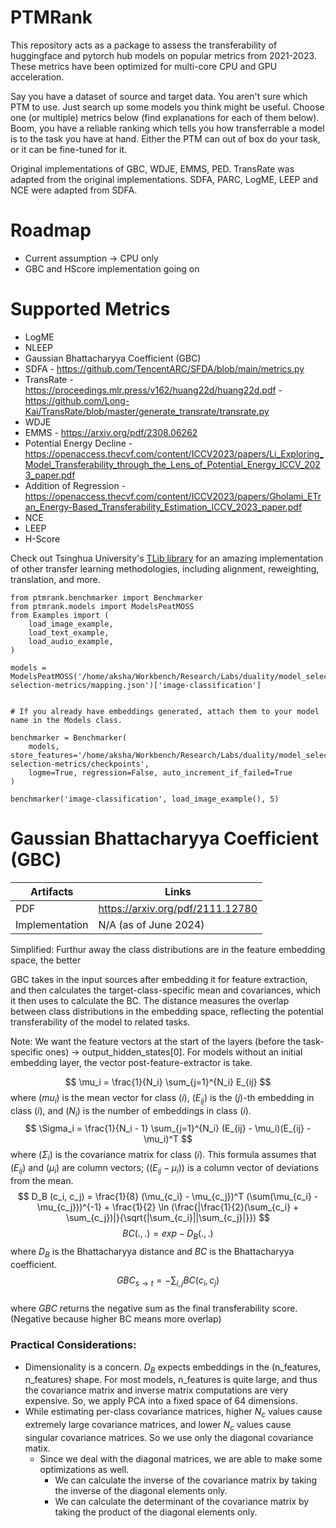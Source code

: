 # PTMRank 
This repository acts as a package to assess the transferability of huggingface and pytorch hub models on popular metrics from 2021-2023. These metrics have been optimized for multi-core CPU and GPU acceleration. 

Say you have a dataset of source and target data. You aren't sure which PTM to use. Just search up some models you think might be useful. Choose one (or multiple) metrics below (find explanations for each of them below). Boom, you have a reliable ranking which tells you how transferrable a model is to the task you have at hand. Either the PTM can out of box do your task, or it can be fine-tuned for it.  

Original implementations of GBC, WDJE, EMMS, PED. TransRate was adapted from the original implementations. SDFA, PARC, LogME, LEEP and NCE were adapted from SDFA. 

# Roadmap 
- Current assumption -> CPU only 
- GBC and HScore implementation going on  


# Supported Metrics 

- LogME 
- NLEEP 
- Gaussian Bhattacharyya Coefficient (GBC)
- SDFA - https://github.com/TencentARC/SFDA/blob/main/metrics.py
- TransRate - https://proceedings.mlr.press/v162/huang22d/huang22d.pdf - https://github.com/Long-Kai/TransRate/blob/master/generate_transrate/transrate.py
- WDJE
- EMMS - https://arxiv.org/pdf/2308.06262
- Potential Energy Decline - https://openaccess.thecvf.com/content/ICCV2023/papers/Li_Exploring_Model_Transferability_through_the_Lens_of_Potential_Energy_ICCV_2023_paper.pdf
- Addition of Regression - https://openaccess.thecvf.com/content/ICCV2023/papers/Gholami_ETran_Energy-Based_Transferability_Estimation_ICCV_2023_paper.pdf
- NCE 
- LEEP  
- H-Score 

Check out Tsinghua University's [TLib library](https://github.com/thuml/Transfer-Learning-Library) for an amazing implementation of other transfer learning methodologies, including alignment, reweighting, translation, and more.

```
from ptmrank.benchmarker import Benchmarker
from ptmrank.models import ModelsPeatMOSS
from Examples import (
    load_image_example,
    load_text_example,
    load_audio_example,
)

models = ModelsPeatMOSS('/home/aksha/Workbench/Research/Labs/duality/model_selection/metrics/model-selection-metrics/mapping.json')['image-classification']


# If you already have embeddings generated, attach them to your model name in the Models class.

benchmarker = Benchmarker(
    models, store_features='/home/aksha/Workbench/Research/Labs/duality/model_selection/metrics/model-selection-metrics/checkpoints', 
    logme=True, regression=False, auto_increment_if_failed=True
)

benchmarker('image-classification', load_image_example(), 5)
```


# Gaussian Bhattacharyya Coefficient (GBC)


| Artifacts | Links | 
| ----------| -----| 
| PDF | https://arxiv.org/pdf/2111.12780 | 
| Implementation | N/A (as of June 2024) | 


Simplified: Furthur away the class distributions are in the feature embedding space, the better 

GBC takes in the input sources after embedding it for feature extraction, and then calculates the target-class-specific mean and covariances, which it then uses to calculate the BC. The distance measures the overlap between class distributions in the embedding space, reflecting the potential transferability of the model to related tasks.

Note: We want the feature vectors at the start of the layers (before the task-specific ones) -> output_hidden_states[0]. For models without an initial embedding layer, the vector post-feature-extractor is take. 


  $$ 
  \mu_i = \frac{1}{N_i} \sum_{j=1}^{N_i} E_{ij}
  $$
  where $( mu_i )$ is the mean vector for class $( i )$, $( E_{ij} )$ is the $( j )$-th embedding in class $( i )$, and $( N_i )$ is the number of embeddings in class $( i )$.
  $$ 
  \Sigma_i = \frac{1}{N_i - 1} \sum_{j=1}^{N_i} (E_{ij} - \mu_i)(E_{ij} - \mu_i)^T
  $$ 
  where $( \Sigma_i )$ is the covariance matrix for class $( i )$. This formula assumes that $( E_{ij} )$ and $( \mu_i )$ are column vectors; $( (E_{ij} - \mu_i))$ is a column vector of deviations from the mean.
  $$ 
  D_B (c_i, c_j) = \frac{1}{8} (\mu_{c_i} - \mu_{c_j})^T (\sum(\mu_{c_i} - \mu_{c_j}))^{-1} + \frac{1}{2} \ln (\frac{|\frac{1}{2}(\sum_{c_i} + \sum_{c_j})|}{\sqrt{|\sum_{c_i}||\sum_{c_j}|}})
  $$ 
  $$
  BC(.,.) = exp - D_B(.,.)
  $$
  where $D_B$ is the Bhattacharyya distance and $BC$ is the Bhattacharyya coefficient. 
  $$ 
  GBC_{s \rightarrow t} = - \sum_{i, j} BC(c_i, c_j)
  $$  
  where $GBC$ returns the negative sum as the final transferability score. (Negative because higher BC means more overlap)

### Practical Considerations: 

- Dimensionality is a concern. $D_B$ expects embeddings in the (n_features, n_features) shape. For most models, n_features is quite large, and thus the covariance matrix and inverse matrix computations are very expensive. So, we apply PCA into a fixed space of 64 dimensions. 
- While estimating per-class covariance matrices, higher $N_c$ values cause extremely large covariance matrices, and lower $N_c$ values cause singular covariance matrices. So we use only the diagonal covariance matix.
  - Since we deal with the diagonal matrices, we are able to make some optimizations as well. 
    - We can calculate the inverse of the covariance matrix by taking the inverse of the diagonal elements only. 
    - We can calculate the determinant of the covariance matrix by taking the product of the diagonal elements only.


  
  